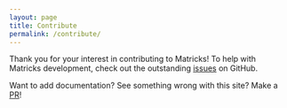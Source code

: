 ```yaml
---
layout: page
title: Contribute
permalink: /contribute/
---
```


Thank you for your interest in contributing to Matricks!
To help with Matricks development, check out the outstanding [issues](https://github.com/wymcg/matricks/issues) on GitHub.

Want to add documentation? See something wrong with this site? 
Make a [PR](https://github.com/wymcg/matricks/tree/gh-pages)!
